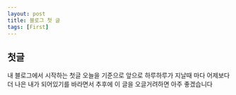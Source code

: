 ```yaml
---
layout: post
title: 블로그 첫 글
tags: [First]
---
```


## 첫글 
내 블로그에서 시작하는 첫글 
오늘을 기준으로 앞으로 하루하루가 지날때 마다 어제보다 더 나은 내가 되어있기를 바라면서 
추후에 이 글을 오글거려하면 아주 좋겠습니다 
